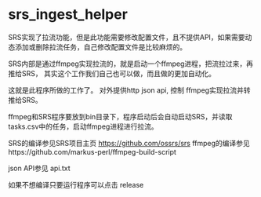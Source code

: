 # srs_ingest_helper


SRS实现了拉流功能，但是此功能需要修改配置文件，且不提供API，如果需要动态添加或删除拉流任务，自己修改配置文件是比较麻烦的。

SRS内部是通过ffmpeg实现拉流的，就是启动一个ffmpeg进程，把流拉过来，再推给SRS，
其实这个工作我们自己也可以做，而且做的更加自动化。

这就是此程序所做的工作了。
对外提供http json api, 控制 ffmpeg实现拉流并转推给SRS。

ffmpeg和SRS程序要放到bin目录下，程序启动后会自动启动SRS，并读取tasks.csv中的任务，启动ffmpeg进程进行拉流。

SRS的编译参见SRS项目主页 https://github.com/ossrs/srs
ffmpeg的编译参见https://github.com/markus-perl/ffmpeg-build-script



json API参见 api.txt

如果不想编译只要运行程序可以点击
release
